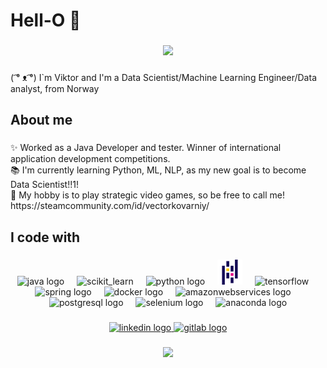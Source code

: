 <h1 align="left">Hell-O 👋</h1>

###

<div align="center">
  <img height="400" src="https://i.pinimg.com/736x/5e/4a/db/5e4adb8130ca1aca31fa306988764064.jpg"  />
</div>

###

<p align="left">( ͡° ᴥ ͡°) I`m Viktor and I'm a Data Scientist/Machine Learning Engineer/Data analyst, from Norway</p>

###

<h2 align="left">About me</h2>

###

<p align="left">✨ Worked as a Java Developer and tester. Winner of international application development competitions.<br>📚 I'm currently learning Python, ML, NLP, as my new goal is to become Data Scientist!!1!<br>🎲 My hobby is to play strategic video games, so be free to call me! https://steamcommunity.com/id/vectorkovarniy/</p>

###

<h2 align="left">I code with</h2>

###

<div align="center">
  <img src="https://cdn.jsdelivr.net/gh/devicons/devicon/icons/java/java-original.svg" height="40" alt="java logo"  />
  <img width="12" />
  <img src="https://upload.wikimedia.org/wikipedia/commons/0/05/Scikit_learn_logo_small.svg" alt="scikit_learn" height="40"/>
  <img width="12" />
  <img src="https://cdn.jsdelivr.net/gh/devicons/devicon/icons/python/python-original.svg" height="40" alt="python logo"  />
  <img width="12" />
  <img src="https://raw.githubusercontent.com/devicons/devicon/2ae2a900d2f041da66e950e4d48052658d850630/icons/pandas/pandas-original.svg" alt="pandas" height="40"/>
  <img width="12" />
  <img src="https://www.vectorlogo.zone/logos/tensorflow/tensorflow-icon.svg" alt="tensorflow" height="40"/>
  <img width="12" />
  <img src="https://cdn.jsdelivr.net/gh/devicons/devicon/icons/spring/spring-original.svg" height="40" alt="spring logo"  />
  <img width="12" />
  <img src="https://cdn.jsdelivr.net/gh/devicons/devicon/icons/docker/docker-original.svg" height="40" alt="docker logo"  />
  <img width="12" />
  <img src="https://cdn.jsdelivr.net/gh/devicons/devicon/icons/amazonwebservices/amazonwebservices-line-wordmark.svg" height="40" alt="amazonwebservices logo"  />
  <img width="12" />
  <img src="https://cdn.jsdelivr.net/gh/devicons/devicon/icons/postgresql/postgresql-original.svg" height="40" alt="postgresql logo"  />
  <img width="12" />
  <img src="https://cdn.jsdelivr.net/gh/devicons/devicon/icons/selenium/selenium-original.svg" height="40" alt="selenium logo"  />
  <img width="12" />
  <img src="https://cdn.jsdelivr.net/gh/devicons/devicon/icons/anaconda/anaconda-original.svg" height="40" alt="anaconda logo"  />
</div>

###

<div align="center">
  <a href="https://www.linkedin.com/in/tovarnykh-viktor/" target="_blank">
    <img src="https://raw.githubusercontent.com/maurodesouza/profile-readme-generator/master/src/assets/icons/social/linkedin/default.svg" width="52" height="40" alt="linkedin logo"  />
  </a>
  <a href="https://gitlab.com/vtovarnykh" target="_blank">
    <img src="https://raw.githubusercontent.com/maurodesouza/profile-readme-generator/master/src/assets/icons/social/gitlab/default.svg" width="52" height="40" alt="gitlab logo"  />
  </a>
</div>

###

<div align="center">
  <img src="https://visitor-badge.laobi.icu/badge?page_id=tovarnykh.tovarnykh&"  />
</div>

###
